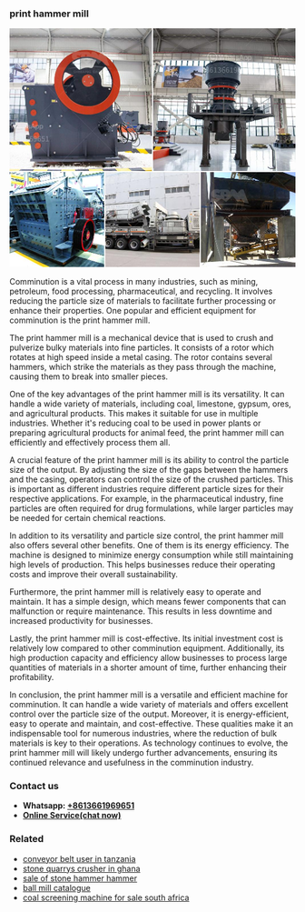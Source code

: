 <h3>print hammer mill</h3><img src='1708587196.jpg' alt=''><p>Comminution is a vital process in many industries, such as mining, petroleum, food processing, pharmaceutical, and recycling. It involves reducing the particle size of materials to facilitate further processing or enhance their properties. One popular and efficient equipment for comminution is the print hammer mill.</p><p>The print hammer mill is a mechanical device that is used to crush and pulverize bulky materials into fine particles. It consists of a rotor which rotates at high speed inside a metal casing. The rotor contains several hammers, which strike the materials as they pass through the machine, causing them to break into smaller pieces.</p><p>One of the key advantages of the print hammer mill is its versatility. It can handle a wide variety of materials, including coal, limestone, gypsum, ores, and agricultural products. This makes it suitable for use in multiple industries. Whether it's reducing coal to be used in power plants or preparing agricultural products for animal feed, the print hammer mill can efficiently and effectively process them all.</p><p>A crucial feature of the print hammer mill is its ability to control the particle size of the output. By adjusting the size of the gaps between the hammers and the casing, operators can control the size of the crushed particles. This is important as different industries require different particle sizes for their respective applications. For example, in the pharmaceutical industry, fine particles are often required for drug formulations, while larger particles may be needed for certain chemical reactions.</p><p>In addition to its versatility and particle size control, the print hammer mill also offers several other benefits. One of them is its energy efficiency. The machine is designed to minimize energy consumption while still maintaining high levels of production. This helps businesses reduce their operating costs and improve their overall sustainability.</p><p>Furthermore, the print hammer mill is relatively easy to operate and maintain. It has a simple design, which means fewer components that can malfunction or require maintenance. This results in less downtime and increased productivity for businesses.</p><p>Lastly, the print hammer mill is cost-effective. Its initial investment cost is relatively low compared to other comminution equipment. Additionally, its high production capacity and efficiency allow businesses to process large quantities of materials in a shorter amount of time, further enhancing their profitability.</p><p>In conclusion, the print hammer mill is a versatile and efficient machine for comminution. It can handle a wide variety of materials and offers excellent control over the particle size of the output. Moreover, it is energy-efficient, easy to operate and maintain, and cost-effective. These qualities make it an indispensable tool for numerous industries, where the reduction of bulk materials is key to their operations. As technology continues to evolve, the print hammer mill will likely undergo further advancements, ensuring its continued relevance and usefulness in the comminution industry.</p><h3>Contact us</h3><ul><li><strong>Whatsapp:&nbsp;<a href="https://wa.me/8613661969651">+8613661969651</a></strong></li><li><a href="https://swt.shibang-china.com/?git&amp;zhl&amp;print hammer mill"><strong>Online Service(chat now)</strong></a></li></ul><h3>Related</h3><ul><li><a href='conveyor belt user in tanzania.md'>conveyor belt user in tanzania</a></li><li><a href='stone quarrys crusher in ghana.md'>stone quarrys crusher in ghana</a></li><li><a href='sale of stone hammer hammer.md'>sale of stone hammer hammer</a></li><li><a href='ball mill catalogue.md'>ball mill catalogue</a></li><li><a href='coal screening machine for sale south africa.md'>coal screening machine for sale south africa</a></li></ul>